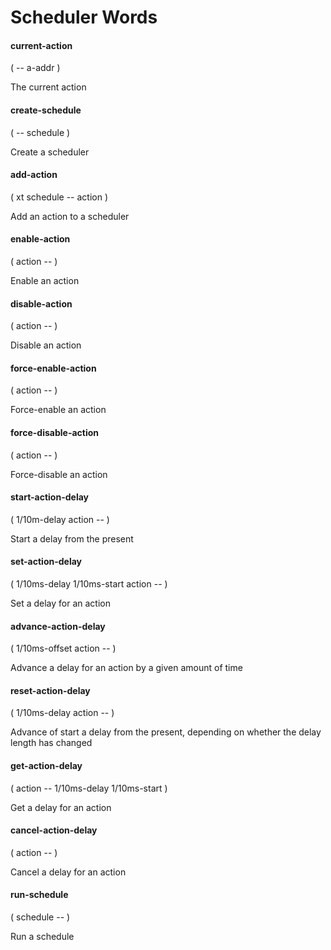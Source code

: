 # Scheduler Words

#### current-action
( -- a-addr )

The current action

#### create-schedule
( -- schedule )

Create a scheduler

#### add-action
( xt schedule -- action )

Add an action to a scheduler

#### enable-action
( action -- )

Enable an action

#### disable-action
( action -- )

Disable an action

#### force-enable-action
( action -- )

Force-enable an action

#### force-disable-action
( action -- )

Force-disable an action

#### start-action-delay
( 1/10m-delay action -- )

Start a delay from the present

#### set-action-delay
( 1/10ms-delay 1/10ms-start action -- )

Set a delay for an action

#### advance-action-delay
( 1/10ms-offset action -- )

Advance a delay for an action by a given amount of time

#### reset-action-delay
( 1/10ms-delay action -- )

Advance of start a delay from the present, depending on whether the delay
length has changed

#### get-action-delay
( action -- 1/10ms-delay 1/10ms-start )

Get a delay for an action

#### cancel-action-delay
( action -- )

Cancel a delay for an action

#### run-schedule
( schedule -- )

Run a schedule

